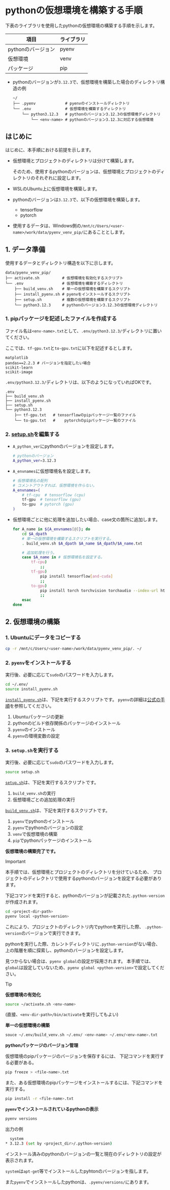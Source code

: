 <!--
    pythonの仮想環境を構築する手順を示す。
 -->

# pythonの仮想環境を構築する手順

下表のライブラリを使用したpythonの仮想環境の構築する手順を示します。

|項目              |ライブラリ|
|------------------|----------|
|pythonのバージョン|pyenv     |
|仮想環境          |venv      |
|パッケージ        |pip       |

* pythonのバージョンが`3.12.3`で、仮想環境を構築した場合のディレクトリ構造の例

    ``` none
    ~/
    ├── .pyenv             # pyenvのインストールディレクトリ
    └── .env               # 仮想環境を構築するディレクトリ
        └── python3.12.3   # pythonのバージョン3.12.3の仮想環境ディレクトリ
            └── <env-name> # pythonのバージョン3.12.3に対応する仮想環境
    ```

## はじめに

はじめに、本手順における前提を示します。

* 仮想環境とプロジェクトのディレクトリは分けて構築します。

  そのため、使用するpythonのバージョンは、仮想環境とプロジェクトのディレクトリのそれぞれに設定します。

* WSLのUbuntu上に仮想環境を構築します。

* pythonのバージョンは`3.12.3`で、以下の仮想環境を構築します。

    * tensorflow
    * pytorch

* 使用するデータは、Windows側の`/mnt/c/Users/<user-name>/work/data/pyenv_venv_pip/`にあることとします。

## 1. データ準備

使用するデータとディレクトリ構造を以下に示します。

``` none
data/pyenv_venv_pip/
├── activate.sh          # 仮想環境を有効化するスクリプト
└── .env                 # 仮想環境を構築するディレクトリ
    ├── build_venv.sh    # 単一の仮想環境を構築するスクリプト
    ├── install_pyenv.sh # pyenvをインストールするスクリプト
    ├── setup.sh         # 複数の仮想環境を構築するスクリプト
    └── python3.12.3     # pythonのバージョン3.12.3の仮想環境ディレクトリ
```

### 1. pipパッケージを記述したファイルを作成する

ファイル名は`<env-name>.txt`として、`.env/python3.12.3/`ディレクトリに置いてください。

ここでは、`tf-gpu.txt`と`to-gpu.txt`に以下を記述するとします。

``` none
matplotlib
pandas==2.2.3 # バージョンを指定したい場合
scikit-learn
scikit-image
```

`.env/python3.12.3/`ディレクトリは、以下のようになっていればOKです。

``` none
.env
├── build_venv.sh
├── install_pyenv.sh
├── setup.sh
└── python3.12.3
    ├── tf-gpu.txt   # tensorflowのpipパッケージ一覧のファイル
    └── to-gpu.txt   #    pytorchのpipパッケージ一覧のファイル
```

### 2. [setup.sh](../data/pyenv_venv_pip/.env/setup.sh)を編集する

* `A_python_ver`にpythonのバージョンを設定します。

    ``` bash
    # pythonのバージョン
    A_python_ver=3.12.3
    ```

* `A_envnames`に仮想環境名を設定します。

    ``` bash
    # 仮想環境名の配列
    # コメントアウトすれば、仮想環境を作らない。
    A_envnames=(
        # tf-cpu  # tensorflow (cpu)
        tf-gpu  # tensorflow (gpu)
        to-gpu  # pytorch (gpu)
    )
    ```

* 仮想環境ごとに他に処理を追加したい場合、case文の箇所に追加します。

    ``` bash
    for A_name in ${A_envnames[@]}; do
        cd $A_dpath
        # 単一の仮想環境を構築するスクリプトを実行する。
        . build_venv.sh $A_dpath $A_name $A_dpath/$A_name.txt

        # 追加処理を行う。
        case $A_name in # 仮想環境名を設定する。
            tf-cpu)
                ;;
            tf-gpu)
                pip install tensorflow[and-cuda]
                ;;
            to-gpu)
                pip install torch torchvision torchaudio --index-url https://download.pytorch.org/whl/cu118
                ;;
        esac
    done
    ```

## 2. 仮想環境の構築

### 1. Ubuntuにデータをコピーする

``` bash
cp -r /mnt/c/Users/<user-name>/work/data/pyenv_venv_pip/. ~/
```

### 2. `pyenv`をインストールする

実行後、必要に応じて`sudo`のパスワードを入力します。

``` bash
cd ~/.env/
source install_pyenv.sh
```

[`install_pyenv.sh`](../data/pyenv_venv_pip/.env/install_pyenv.sh)は、下記を実行するスクリプトです。
`pyenv`の詳細は[公式の手順](https://github.com/pyenv/pyenv)を参照してください。

1. Ubuntuパッケージの更新
2. pythonのビルド依存関係のパッケージのインストール
3. `pyenv`のインストール
4. `pyenv`の環境変数の設定

### 3. `setup.sh`を実行する

実行後、必要に応じて`sudo`のパスワードを入力します。

``` bash
source setup.sh
```

[`setup.sh`](../data/pyenv_venv_pip/.env/setup.sh)は、下記を実行するスクリプトです。

1. `build_venv.sh`の実行
2. 仮想環境ごとの追加処理の実行

[`build_venv.sh`](../data/pyenv_venv_pip/.env/build_venv.sh)は、下記を実行するスクリプトです。

1. `pyenv`でpythonのインストール
2. `pyenv`でpythonのバージョンの設定
3. `venv`で仮想環境の構築
4. `pip`でpythonパッケージのインストール

**仮想環境の構築完了です。**

> [!IMPORTANT]
>
> 本手順では、仮想環境とプロジェクトのディレクトリを分けているため、
> プロジェクトのディレクトリで使用するpythonのバージョンを設定する必要があります。
>
> 下記コマンドを実行すると、pythonのバージョンが記載された`.python-version`が作成されます。
>
> ``` bash
> cd <project-dir-path>
> pyenv local <python-version>
> ```
>
> これにより、プロジェクトのディレクトリ内でpythonを実行した際、
> `.python-version`のバージョンで実行できます。
>
> pythonを実行した際、カレントディレクトリに`.python-version`がない場合、
> 上の階層を順に探索し、pythonのバージョンを設定します。
>
> 見つからない場合は、`pyenv global`の設定が採用されます。
> 本手順では、`global`は設定していないため、`pyenv global <python-version>`で設定してください。

> [!TIP]
> **仮想環境の有効化**
>
> ``` bash
> source ~/activate.sh <env-name>
> ```
>
> (直接、`<env-dir-path>/bin/activate`を実行してもよい)
>
> **単一の仮想環境の構築**
>
> ``` bash
> souce ~/.env/build_venv.sh ~/.env/ <env-name> ~/.env/<env-name>.txt
> ```
>
> **pythonパッケージのバージョン管理**
>
> 仮想環境のpipパッケージのバージョンを保存するには、
> 下記コマンドを実行する必要がある。
>
> ``` bash
> pip freeze > <file-name>.txt
> ```
>
> また、ある仮想環境のpipパッケージをインストールするには、下記コマンドを実行する。
>
> ``` bash
> pip install -r <file-name>.txt
> ```
>
> **`pyenv`でインストールされているpythonの表示**
>
> ``` bash
> pyenv versions
> ```
>
> 出力の例
>
> ``` bash
>   system
> * 3.12.3 (set by <project_dir>/.python-version)
> ```
>
> インストール済みのpythonのバージョンの一覧と現在のディレクトリの設定が表示されます。
>
> `system`は`apt-get`等でインストールしたpyhtonのバージョンを指します。
>
> また`pyenv`でインストールしたpythonは、`.pyenv/versions/`にあります。
